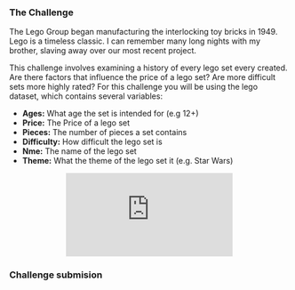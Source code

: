 
### The Challenge 
The Lego Group began manufacturing the interlocking toy bricks in 1949. Lego is a timeless classic. I can remember many long nights with my brother, slaving away over our most recent project.

This challenge involves examining a history of every lego set every created. Are there factors that influence the price of a lego set? Are more difficult sets more highly rated? For this challenge you will be using the lego dataset, which contains several variables: 
* **Ages:** What age the set is intended for (e.g 12+) 
* **Price:** The Price of a lego set 
* **Pieces:** The number of pieces a set contains
* **Difficulty:** How difficult the lego set is
* **Nme:** The name of the lego set 
* **Theme:** What the theme of the lego set it (e.g. Star Wars) 

<p align="center"> 
  <iframe src="https://www.youtube.com/embed/zCXMx7RcZ5I" frameborder="0" allow="accelerometer; autoplay; encrypted-media; gyroscope; picture-in-picture" allowfullscreen class="frame"></iframe> </p>

### Challenge submision

